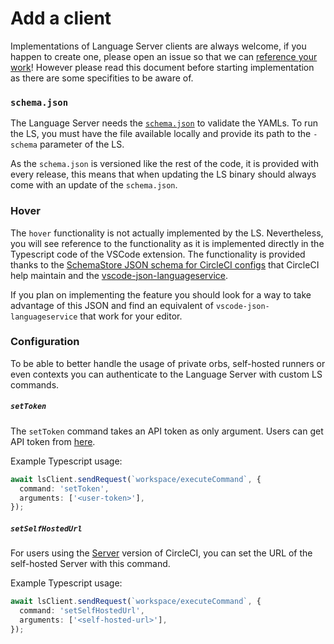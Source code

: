 # Add a client

Implementations of Language Server clients are always welcome, if you happen to
create one, please open an issue so that we can
[reference your work](/README.md#language-server-clients)! However please read
this document before starting implementation as there are some specifities to be
aware of.

### `schema.json`

The Language Server needs the [`schema.json`](/schema.json) to validate the
YAMLs. To run the LS, you must have the file available locally and provide its
path to the `-schema` parameter of the LS.

As the `schema.json` is versioned like the rest of the code, it is provided with
every release, this means that when updating the LS binary should always come
with an update of the `schema.json`.

### Hover

The `hover` functionality is not actually implemented by the LS. Nevertheless,
you will see reference to the functionality as it is implemented directly in the
Typescript code of the VSCode extension. The functionality is provided thanks to
the
[SchemaStore JSON schema for CircleCI configs](https://github.com/SchemaStore/schemastore/blob/master/src/schemas/json/circleciconfig.json)
that CircleCI help maintain and the
[vscode-json-languageservice](https://github.com/microsoft/vscode-json-languageservice).

If you plan on implementing the feature you should look for a way to take
advantage of this JSON and find an equivalent of `vscode-json-languageservice`
that work for your editor.

### Configuration

To be able to better handle the usage of private orbs, self-hosted runners or
even contexts you can authenticate to the Language Server with custom LS
commands.

##### `setToken`

The `setToken` command takes an API token as only argument. Users can get API
token from [here](https://app.circleci.com/settings/user/tokens).

Example Typescript usage:

```typescript
await lsClient.sendRequest(`workspace/executeCommand`, {
  command: 'setToken',
  arguments: ['<user-token>'],
});
```

##### `setSelfHostedUrl`

For users using the [Server](https://circleci.com/pricing/server/) version of
CircleCI, you can set the URL of the self-hosted Server with this command.

Example Typescript usage:

```typescript
await lsClient.sendRequest(`workspace/executeCommand`, {
  command: 'setSelfHostedUrl',
  arguments: ['<self-hosted-url>'],
});
```
